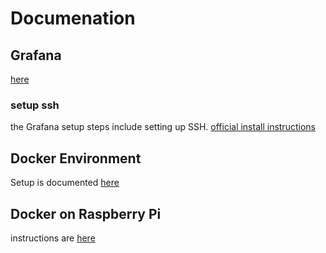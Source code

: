 # Documenation
## Grafana

[here](grafana.md)

### setup ssh

the Grafana setup steps include setting up SSH.
[official install instructions](https://grafana.com/tutorials/install-grafana-on-raspberry-pi/)

## Docker Environment

Setup is documented [here](docker_env.md)

## Docker on Raspberry Pi
instructions are [here](https://dev.to/elalemanyo/how-to-install-docker-and-docker-compose-on-raspberry-pi-1mo)
